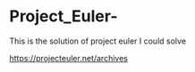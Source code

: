 # Project_Euler-
This is the solution of project euler I could solve

https://projecteuler.net/archives

